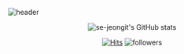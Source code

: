 ![header](https://capsule-render.vercel.app/api?type=waving&&color=gradient&height=200&section=header&text=Hi%20there%20👋&fontSize=80&animation=fadeIn&fontAlignY=30&desc=se-jeong%20GitHub&descAlignY=60&descAlign=60)
 
<div align=center>

![se-jeongit's GitHub stats](https://github-readme-stats.vercel.app/api?username=se-jeongit&show_icons=true&theme=dark)

[![Hits](https://hits.seeyoufarm.com/api/count/incr/badge.svg?url=https%3A%2F%2Fgist.github.com%2Fse-jeongit&count_bg=%23777777&title_bg=%23555555&icon=github.svg&icon_color=%23FFFFFF&title=Hello&edge_flat=false)](https://hits.seeyoufarm.com)
![followers](https://img.shields.io/github/followers/se-jeongit?style=social)

</div>

<!--
**se-jeongit/se-jeongit** is a ✨ _special_ ✨ repository because its `README.md` (this file) appears on your GitHub profile.

Here are some ideas to get you started:

- 🔭 I’m currently working on ...
- 🌱 I’m currently learning ...
- 👯 I’m looking to collaborate on ...
- 🤔 I’m looking for help with ...
- 💬 Ask me about ...
- 📫 How to reach me: ...
- 😄 Pronouns: ...
- ⚡ Fun fact: ... 
- <div align=center><h1> Hi there 👋 </h1></div>
- <img src="https://img.shields.io/badge/JAVA-007396?style=for-the-badge&logo=java&logoColor=white">
- [![Solved.ac Profile](http://mazassumnida.wtf/api/v2/generate_badge?boj=백준아이디)](https://solved.ac/백준아이디/)
-->
